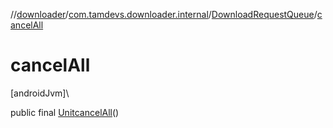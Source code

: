 //[downloader](../../../index.md)/[com.tamdevs.downloader.internal](../index.md)/[DownloadRequestQueue](index.md)/[cancelAll](cancel-all.md)

# cancelAll

[androidJvm]\

public final [Unit](https://kotlinlang.org/api/latest/jvm/stdlib/kotlin/-unit/index.html)[cancelAll](cancel-all.md)()
